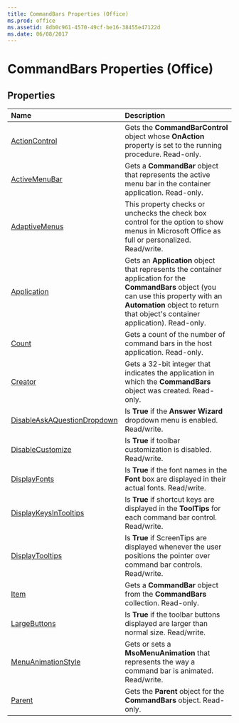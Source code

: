 ```yaml
---
title: CommandBars Properties (Office)
ms.prod: office
ms.assetid: 8db0c961-4570-49cf-be16-38455e47122d
ms.date: 06/08/2017
---
```



# CommandBars Properties (Office)

## Properties



|**Name**|**Description**|
|:-----|:-----|
|[ActionControl](commandbars-actioncontrol-property-office.md)|Gets the **CommandBarControl** object whose **OnAction** property is set to the running procedure. Read-only.|
|[ActiveMenuBar](commandbars-activemenubar-property-office.md)|Gets a **CommandBar** object that represents the active menu bar in the container application. Read-only.|
|[AdaptiveMenus](commandbars-adaptivemenus-property-office.md)|This property checks or unchecks the check box control for the option to show menus in Microsoft Office as full or personalized. Read/write.|
|[Application](commandbars-application-property-office.md)|Gets an **Application** object that represents the container application for the **CommandBars** object (you can use this property with an **Automation** object to return that object's container application). Read-only.|
|[Count](commandbars-count-property-office.md)|Gets a count of the number of command bars in the host application. Read-only.|
|[Creator](commandbars-creator-property-office.md)|Gets a 32-bit integer that indicates the application in which the **CommandBars** object was created. Read-only.|
|[DisableAskAQuestionDropdown](commandbars-disableaskaquestiondropdown-property-office.md)|Is **True** if the **Answer Wizard** dropdown menu is enabled. Read/write.|
|[DisableCustomize](commandbars-disablecustomize-property-office.md)|Is **True** if toolbar customization is disabled. Read/write.|
|[DisplayFonts](commandbars-displayfonts-property-office.md)|Is **True** if the font names in the **Font** box are displayed in their actual fonts. Read/write.|
|[DisplayKeysInTooltips](commandbars-displaykeysintooltips-property-office.md)|Is **True** if shortcut keys are displayed in the **ToolTips** for each command bar control. Read/write.|
|[DisplayTooltips](commandbars-displaytooltips-property-office.md)|Is **True** if ScreenTips are displayed whenever the user positions the pointer over command bar controls. Read/write.|
|[Item](commandbars-item-property-office.md)|Gets a **CommandBar** object from the **CommandBars** collection. Read-only.|
|[LargeButtons](commandbars-largebuttons-property-office.md)|Is **True** if the toolbar buttons displayed are larger than normal size. Read/write.|
|[MenuAnimationStyle](commandbars-menuanimationstyle-property-office.md)|Gets or sets a **MsoMenuAnimation** that represents the way a command bar is animated. Read/write.|
|[Parent](commandbars-parent-property-office.md)|Gets the **Parent** object for the **CommandBars** object. Read-only.|

